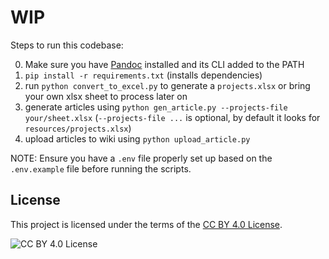 # WIP

Steps to run this codebase:

0. Make sure you have [Pandoc](https://pandoc.org/) installed and its CLI added to the PATH
1. `pip install -r requirements.txt` (installs dependencies)
2. run `python convert_to_excel.py` to generate a `projects.xlsx` or bring your own xlsx sheet to process later on
3. generate articles using `python gen_article.py --projects-file your/sheet.xlsx` (`--projects-file ...` is optional, by default it looks for `resources/projects.xlsx`)
4. upload articles to wiki using `python upload_article.py`

NOTE: Ensure you have a `.env` file properly set up based on the `.env.example` file before running the scripts.

## License

This project is licensed under the terms of the [CC BY 4.0 License](https://creativecommons.org/licenses/by/4.0/).

![CC BY 4.0 License](https://i.creativecommons.org/l/by/4.0/88x31.png)
